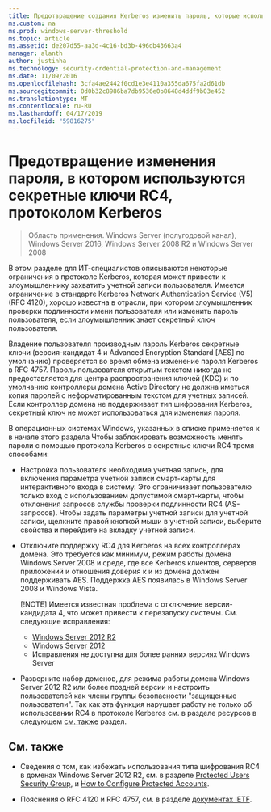 ```yaml
---
title: Предотвращение создания Kerberos изменить пароль, которые используются секретные ключи RC4
ms.custom: na
ms.prod: windows-server-threshold
ms.topic: article
ms.assetid: de207d55-aa3d-4c16-bd3b-496db43663a4
manager: alanth
author: justinha
ms.technology: security-crdential-protection-and-management
ms.date: 11/09/2016
ms.openlocfilehash: 3cfa4ae2442f0cd1e3e4110a355da675fa2d61db
ms.sourcegitcommit: 0d0b32c8986ba7db9536e0b8648d4ddf9b03e452
ms.translationtype: MT
ms.contentlocale: ru-RU
ms.lasthandoff: 04/17/2019
ms.locfileid: "59816275"
---
```

# <a name="preventing-kerberos-change-password-that-uses-rc4-secret-keys"></a>Предотвращение изменения пароля, в котором используются секретные ключи RC4, протоколом Kerberos

>Область применения. Windows Server (полугодовой канал), Windows Server 2016, Windows Server 2008 R2 и Windows Server 2008

В этом разделе для ИТ-специалистов описываются некоторые ограничения в протоколе Kerberos, которая может привести к злоумышленнику захватить учетной записи пользователя. Имеется ограничение в стандарте Kerberos Network Authentication Service (V5) (RFC 4120), хорошо известна в отрасли, при котором злоумышленник проверки подлинности имени пользователя или изменить пароль пользователя, если злоумышленник знает секретный ключ пользователя.

Владение пользователя производным пароль Kerberos секретные ключи (версия-кандидат 4 и Advanced Encryption Standard [AES] по умолчанию) проверяется во время обмена изменение пароля Kerberos в RFC 4757. Пароль пользователя открытым текстом никогда не предоставляется для центра распространения ключей (KDC) и по умолчанию контроллеры домена Active Directory не должна иметься копия паролей с неформатированным текстом для учетных записей. Если контроллер домена не поддерживает тип шифрования Kerberos, секретный ключ не может использоваться для изменения пароля. 

В операционных системах Windows, указанных в списке применяется к в начале этого раздела Чтобы заблокировать возможность менять пароли с помощью протокола Kerberos с секретные ключи RC4 тремя способами:

- Настройка пользователя необходима учетная запись, для включения параметра учетной записи смарт-карты для интерактивного входа в систему. Это ограничивает пользователю только вход с использованием допустимой смарт-карты, чтобы отклонения запросов службы проверки подлинности RC4 (AS-запросов). Чтобы задать параметры учетной записи для учетной записи, щелкните правой кнопкой мыши в учетной записи, выберите свойства и перейдите на вкладку учетной записи. 

- Отключите поддержку RC4 для Kerberos на всех контроллерах домена. Это требуется как минимум, режим работы домена Windows Server 2008 и среде, где все Kerberos клиентов, серверов приложений и отношения доверия к и из домена должен поддерживать AES. Поддержка AES появилась в Windows Server 2008 и Windows Vista.

    [!NOTE]
    Имеется известная проблема с отключение версии-кандидата 4, что может привести к перезапуску системы. См. следующие исправления:
    - [Windows Server 2012 R2](https://support.microsoft.com/en-us/kb/3038261)
    - [Windows Server 2012](https://support.microsoft.com/en-us/kb/3086213)
    - Исправления не доступна для более ранних версиях Windows Server

- Разверните набор доменов, для режима работы домена Windows Server 2012 R2 или более поздней версии и настроить пользователей как члены группы безопасности "защищенные пользователи". Так как эта функция нарушает работу не только об использовании RC4 в протоколе Kerberos см. в разделе ресурсов в следующем [см. также](#see-also) раздел.

## <a name="see-also"></a>См. также

- Сведения о том, как избежать использования типа шифрования RC4 в доменах Windows Server 2012 R2, см. в разделе [Protected Users Security Group](/../credentials-protection-and-management/protected-users-security-group.md), и [How to Configure Protected Accounts](/../credentials-protection-and-management/how-to-configure-protected-accounts.md).

- Пояснения о RFC 4120 и RFC 4757, см. в разделе [документах IETF](http://tools.ietf.org/html/).
